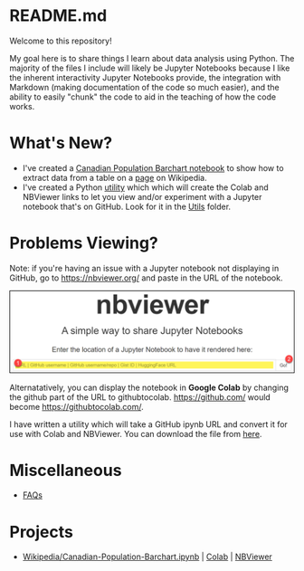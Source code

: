 # README.md

Welcome to this repository! 

My goal here is to share things I learn about data analysis using Python. The majority of the files I include will likely be Jupyter Notebooks because I like the inherent interactivity Jupyter Notebooks provide, the integration with Markdown (making documentation of the code so much easier), and the ability to easily "chunk" the code to aid in the teaching of how the code works.

# What's New? 

+ I've created a [Canadian Population Barchart notebook](Wikipedia/Canadian-Population-Barchart.ipynb)  to show how to extract data from a table on a [page](https://en.wikipedia.org/wiki/Population_of_Canada_by_province_and_territory) on Wikipedia.
+ I've created a Python [utility](Utils/github-to-nbviewer-and-colab-links.py) which which will create the Colab and NBViewer links to let you view and/or experiment with a Jupyter notebook that's on GitHub. Look for it in the [Utils](Utils) folder.

# Problems Viewing?

Note: if you're having an issue with a Jupyter notebook not displaying in GitHub, go to https://nbviewer.org/ and paste in the URL of the notebook. 

![nbviewer screenshot](images/nbviewer.png)

Alternatatively, you can display the notebook in **Google Colab** by changing the github part of the URL to githubtocolab. https://github.com/ would become https://githubtocolab.com/. 

I have written a utility which will take a GitHub ipynb URL and convert it for use with Colab and NBViewer. You can download the file from [here](Utils/github-to-nbviewer-and-colab-links.py).

# Miscellaneous 

+ [FAQs](FAQ.md)

# Projects 

+ [Wikipedia/Canadian-Population-Barchart.ipynb](Wikipedia/Canadian-Population-Barchart.ipynb) | [Colab](https://githubtocolab.com/pbeens/Data-Analysis/blob/main/Wikipedia/Canadian-Population-Barchart.ipynb) | [NBViewer](https://nbviewer.org/github/pbeens/Data-Analysis/blob/main/Wikipedia/Canadian-Population-Barchart.ipynb)
